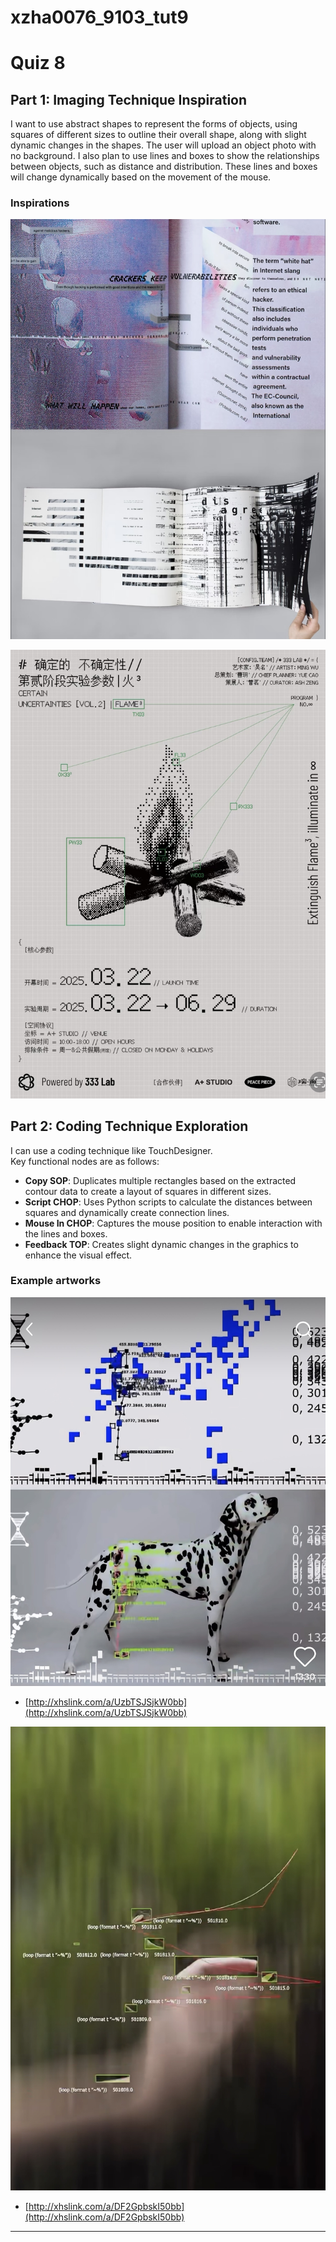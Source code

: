 # xzha0076_9103_tut9

# Quiz 8

## Part 1: Imaging Technique Inspiration

I want to use abstract shapes to represent the forms of objects, using squares of different sizes to outline their overall shape, along with slight dynamic changes in the shapes. The user will upload an object photo with no background. I also plan to use lines and boxes to show the relationships between objects, such as distance and distribution. These lines and boxes will change dynamically based on the movement of the mouse.

### Inspirations

![Inspiration 1](readmeImages/IMG_0371.jpg)


![Inspiration 2](readmeImages/IMG_0372.jpg)



## Part 2: Coding Technique Exploration

I can use a coding technique like TouchDesigner.  
Key functional nodes are as follows:  
- **Copy SOP**: Duplicates multiple rectangles based on the extracted contour data to create a layout of squares in different sizes.  
- **Script CHOP**: Uses Python scripts to calculate the distances between squares and dynamically create connection lines.  
- **Mouse In CHOP**: Captures the mouse position to enable interaction with the lines and boxes.  
- **Feedback TOP**: Creates slight dynamic changes in the graphics to enhance the visual effect.  

### Example artworks

![Example1](readmeImages/IMG_0375.jpg)
- [http://xhslink.com/a/UzbTSJSjkW0bb](http://xhslink.com/a/UzbTSJSjkW0bb)

![Example2](readmeImages/IMG_0376.jpg)
- [http://xhslink.com/a/DF2GpbskI50bb](http://xhslink.com/a/DF2GpbskI50bb)

---






